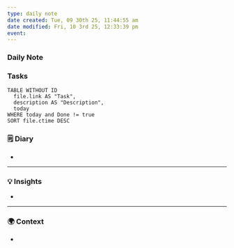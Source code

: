 ```yaml
---
type: daily note
date created: Tue, 09 30th 25, 11:44:55 am
date modified: Fri, 10 3rd 25, 12:33:39 pm
event:
---
```

### Daily Note

### Tasks

```dataview
TABLE WITHOUT ID
  file.link AS "Task",
  description AS "Description",
  today
WHERE today and Done != true
SORT file.ctime DESC
```



### 🗒️ Diary
-


---

### 💡 Insights
-


---

### 🌍 Context
-
